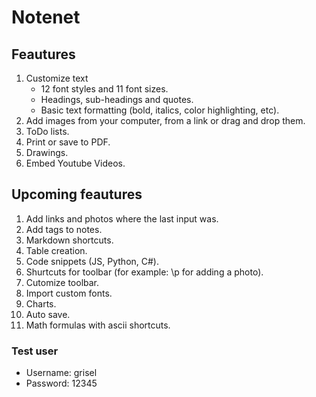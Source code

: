 # Notenet

## Feautures

1. Customize text
   * 12 font styles and 11 font sizes.
   * Headings, sub-headings and quotes.
   * Basic text formatting (bold, italics, color highlighting, etc).
2. Add images from your computer, from a link or drag and drop them.
3. ToDo lists.
4. Print or save to PDF.
5. Drawings.
6. Embed Youtube Videos.

## Upcoming feautures

1. Add links and photos where the last input was.
2. Add tags to notes.
3. Markdown shortcuts.
4. Table creation.
5. Code snippets (JS, Python, C#).
6. Shurtcuts for toolbar (for example: \p for adding a  photo).
7. Cutomize toolbar.
8. Import custom fonts.
9. Charts.
10. Auto save.
11. Math formulas with ascii shortcuts.

### Test user
* Username: grisel
* Password: 12345